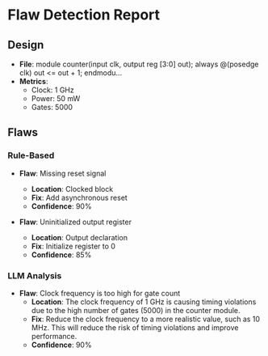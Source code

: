 
# Flaw Detection Report

## Design
- **File**: module counter(input clk, output reg [3:0] out);
  always @(posedge clk)
    out <= out + 1;
endmodu...
- **Metrics**:
  - Clock: 1 GHz
  - Power: 50 mW
  - Gates: 5000

## Flaws

### Rule-Based


- **Flaw**: Missing reset signal
  - **Location**: Clocked block
  - **Fix**: Add asynchronous reset
  - **Confidence**: 90%

- **Flaw**: Uninitialized output register
  - **Location**: Output declaration
  - **Fix**: Initialize register to 0
  - **Confidence**: 85%



### LLM Analysis


- **Flaw**: Clock frequency is too high for gate count
  - **Location**: The clock frequency of 1 GHz is causing timing violations due to the high number of gates (5000) in the counter module.
  - **Fix**: Reduce the clock frequency to a more realistic value, such as 10 MHz. This will reduce the risk of timing violations and improve performance.
  - **Confidence**: 90%


    